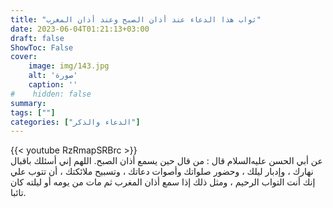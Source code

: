```yaml
---
title: "ثواب هذا الدعاء عند أذان الصبح وعند أذان المغرب"
date: 2023-06-04T01:21:13+03:00
draft: false
ShowToc: False
cover:
    image: img/143.jpg
    alt: 'صورة'
    caption: ''
#    hidden: false
summary: 
tags: [""]
categories: ["الدعاء والذكر"]
---
```

{{< youtube RzRmapSRBrc >}}
<br>
عن أبي الحسن عليه‌السلام قال : من قال حين يسمع أذان
الصبح. اللهم إني أسئلك باقبال نهارك ، وإدبار ليلك ، وحضور صلواتك
وأصوات دعاتك ، وتسبيح ملائكتك ، أن تتوب علي إنك أنت التواب
الرحيم ، ومثل ذلك إذا سمع أذان المغرب ثم مات من يومه أو ليلته
كان تائبا.

